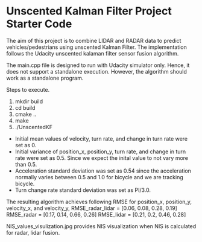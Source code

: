 # Unscented Kalman Filter Project Starter Code
The aim of this project is to combine LIDAR and RADAR data to predict vehicles/pedestrians
using unscented Kalman Filter.
The implementation follows the Udacity unscented kalaman filter sensor fusion algorithm.

The main.cpp file is designed to run with Udacity simulator only. Hence, it does not support
a standalone execution. However, the algorithm should work as a standalone program.

Steps to execute.
1. mkdir build
2. cd build
3. cmake ..
4. make
5. ./UnscentedKF

- Initial mean values of velocity, turn rate, and change in turn rate were set as 0.
- Initial variance of position\_x, position\_y, turn rate, and change in turn rate were set as 0.5.
Since we expect the inital value to not vary more than 0.5.
- Acceleration standard deviation was set as 0.54 since the acceleration normally varies between 0.5 and 1.0
for bicycle and we are tracking bicycle.
- Turn change rate standard deviation was set as PI/3.0.

The resulting algorithm achieves following RMSE for position\_x, position\_y, velocity\_x, and velocity\_y,
RMSE\_radar\_lidar = [0.06, 0.08, 0.28, 0.19]
RMSE\_radar = [0.17, 0.14, 0.66, 0.26]
RMSE\_lidar = [0.21, 0.2, 0.46, 0.28]

NIS\_values\_visulization.jpg provides NIS visualization when NIS is calculated for radar, lidar fusion.

